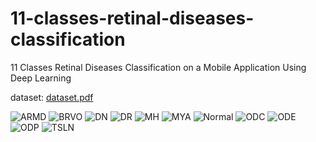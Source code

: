 # 11-classes-retinal-diseases-classification
11 Classes Retinal Diseases Classification on a Mobile Application Using Deep Learning

dataset: [dataset.pdf](https://github.com/jackaquamin/11-classes-retinal-diseases-classification/files/13976492/dataset.pdf)

![ARMD](https://github.com/jackaquamin/11-classes-retinal-diseases-classification/assets/122338333/5825c427-be1f-405c-955e-d5561c16e274)
![BRVO](https://github.com/jackaquamin/11-classes-retinal-diseases-classification/assets/122338333/8a9601bf-87e2-429f-8b20-adc68badd1dd)
![DN](https://github.com/jackaquamin/11-classes-retinal-diseases-classification/assets/122338333/aa627dea-1fd9-4fde-b2a3-d8e8f0d57572)
![DR](https://github.com/jackaquamin/11-classes-retinal-diseases-classification/assets/122338333/c1a049e3-331b-47b2-a708-95ceed3bca2f)
![MH](https://github.com/jackaquamin/11-classes-retinal-diseases-classification/assets/122338333/a88d8e64-c682-4e3f-9039-d86b85ad966d)
![MYA](https://github.com/jackaquamin/11-classes-retinal-diseases-classification/assets/122338333/ef19a579-47c8-422a-9b60-deb2b71bf753)
![Normal](https://github.com/jackaquamin/11-classes-retinal-diseases-classification/assets/122338333/67275749-fdb9-4410-a2b0-92d091676caf)
![ODC](https://github.com/jackaquamin/11-classes-retinal-diseases-classification/assets/122338333/541f7fab-6be8-4b74-bbba-10a78592c02d)
![ODE](https://github.com/jackaquamin/11-classes-retinal-diseases-classification/assets/122338333/1f61c807-d9bb-402a-9e32-4c3634240767)
![ODP](https://github.com/jackaquamin/11-classes-retinal-diseases-classification/assets/122338333/3bf13f22-5cb2-473e-9d54-ac4745f0b176)
![TSLN](https://github.com/jackaquamin/11-classes-retinal-diseases-classification/assets/122338333/1b55ed0b-30c6-40e3-85a3-c95068175f25)
